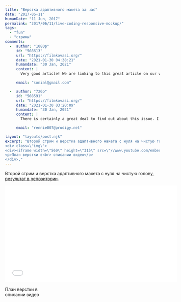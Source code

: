 ```yaml
---
title: "Верстка адаптивного макета за час"
date: "2017-06-11"
humanDate: "11 Jun, 2017"
permalink: "2017/06/11/live-coding-responsive-mockup/"
tags: 
  - "fun"
  - "стримы"
comments: 
  -  author: "1080p"
     id: "508613"
     url: "https://filmkovasi.org/"
     date: "2021-01-30 04:38:21"
     humandate: "30 Jan, 2021"
     content: | 
       Very good article! We are linking to this great article on our website. Keep up the great writing. Bili Richart Viscardi

     email: "sonial@gmail.com"

  -  author: "720p"
     id: "508591"
     url: "https://filmkovasi.org/"
     date: "2021-01-30 03:20:09"
     humandate: "30 Jan, 2021"
     content: | 
       There is certainly a great deal to find out about this issue. I like all the points you have made. Melitta Forbes Radley

     email: "rennie007@prodigy.net"

layout: "layouts/post.njk"
excerpt: "Второй стрим и верстка адаптивного макета с нуля на чистую голову, <a href=\"https://github.com/akella/miami\">результат в репозитории</a>. 
<div class=\"img\">
<div><iframe width=\"560\" height=\"315\" src=\"//www.youtube.com/embed/mLVBoH5Dwv0\" frameborder=\"0\" allowfullscreen></iframe></div>
<p>План верстки в<br> описании видео</p>
</div>,"
---
```


Второй стрим и верстка адаптивного макета с нуля на чистую голову, <a href="https://github.com/akella/miami">результат в репозитории</a>. 
<div class="img">
<div><iframe width="560" height="315" src="//www.youtube.com/embed/mLVBoH5Dwv0" frameborder="0" allowfullscreen></iframe></div>
<p>План верстки в<br> описании видео</p>
</div>
